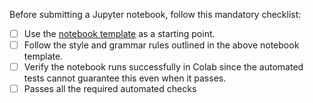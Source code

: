 Before submitting a Jupyter notebook, follow this mandatory checklist:

- [ ] Use the [notebook template](https://github.com/GoogleCloudPlatform/ai-platform-samples/blob/master/ai-platform-unified/notebooks/notebook_template.ipynb) as a starting point.
- [ ] Follow the style and grammar rules outlined in the above notebook template.
- [ ] Verify the notebook runs successfully in Colab since the automated tests cannot guarantee this even when it passes.
- [ ] Passes all the required automated checks
